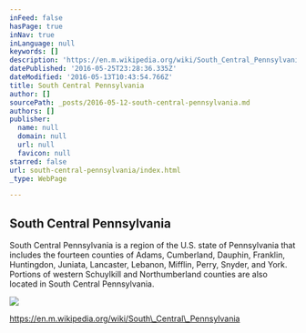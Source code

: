 ```yaml
---
inFeed: false
hasPage: true
inNav: true
inLanguage: null
keywords: []
description: 'https://en.m.wikipedia.org/wiki/South_Central_Pennsylvania'
datePublished: '2016-05-25T23:28:36.335Z'
dateModified: '2016-05-13T10:43:54.766Z'
title: South Central Pennsylvania
author: []
sourcePath: _posts/2016-05-12-south-central-pennsylvania.md
authors: []
publisher:
  name: null
  domain: null
  url: null
  favicon: null
starred: false
url: south-central-pennsylvania/index.html
_type: WebPage

---
```

<article style=""><h1>South Central Pennsylvania</h1><p>South Central Pennsylvania is a region of the U.S. state of Pennsylvania that includes the fourteen counties of Adams, Cumberland, Dauphin, Franklin, Huntingdon, Juniata, Lancaster, Lebanon, Mifflin, Perry, Snyder, and York. Portions of western Schuylkill and Northumberland counties are also located in South Central Pennsylvania.</p><img src="https://upload.wikimedia.org/wikipedia/commons/thumb/a/af/Harrisburg%2C_Pennsylvania_State_Capitol_Building.jpg/149px-Harrisburg%2C_Pennsylvania_State_Capitol_Building.jpg" /></article>

https://en.m.wikipedia.org/wiki/South\_Central\_Pennsylvania
